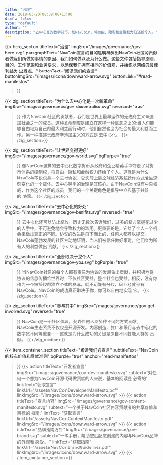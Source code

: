 ```yaml
---
title: "治理"
date: 2018-03-20T08:09:08+13:00
draft: false
type: "default"
author: ""
description: "去中心化的数字货币，如NavCoin，将自由、隐私和金融权力归还给个人。"
---
```

<script src="https://ajax.googleapis.com/ajax/libs/jquery/3.3.1/jquery.min.js"></script>
{{< hero_section
titleText="治理"
imgSrc="/images/governance/gov-hero.svg"
paragraphText="NavCoin宣言的目的是明确列出NavCoin社区的贡献者做我们所做的事情的原因、我们如何做以及为什么做。这些文件包括指导原则、目的、工作范围和业务要求，以确保我们拥有相同的价值观，并始终以网络的最佳利益为&nbsp;出发点。"
buttonText="阅读我们的宣言"
buttonImgSrc="/images/icons/downward-arrow.svg"
buttonLink="#read-manifestos"
>}}

{{< zig_section
titleText="为什么去中心化是一次新革命"
imgSrc="/images/governance/gov-decentralise.svg"
reversed="true"
>}}
作为NavCoin社区的贡献者，我们是世界上最早运作的无政府主义辛迪加社会之一的成员。这种革命制度是建立在这样一种信念之上的:当人们能够自由地为自己的最大利益而行动时，他们自然也会为社会的最大利益而工作。另一种描述无政府辛迪加主义的方式是&nbsp;去中心化。
{{< /zig_section>}}


{{< zig_section
  titleText="让世界变得更好"
  imgSrc="/images/governance/gov-world.svg"
  bgPurple="true"
>}}
像NavCoin这样的去中心化数字货币从政府和企业精英手中夺走了对货币体系的控制权，将自由、隐私和金融权力还给了个人。这就是为什么NavCoin不仅仅是一个支付协议，它实际上是全球经济系统运作方式发生深刻变化的一个载体。去中心啊乎的治理是其核心。由于NavCoin没有中央权威，作为这个社区的成员，我们的一个关键角色是倡导中立和基于共识的&nbsp;决策。
{{< /zig_section


{{< zig_section
titleText="去中心化的好处"
imgSrc="/images/governance/gov-benifits.svg"
reversed="true"
>}}
去中心化还可以防止腐败。历史无数次告诉我们，过多的权力掌握在过少的人手中，不可避免地会导致权力的滥用。更重要的是，它给了个人一个机会来做出真正的不同。协议的改进是自下而上的，任何人都可以提交。NavCoin蓬勃发展的社区生动地证明，当人们被信任做好事时，他们会为所有人的利益做出&nbsp;贡献。
{{< /zig_section>}}


{{< zig_section
  titleText="全部取决于您个人"
  imgSrc="/images/governance/gov-you.svg"
  bgPurple="true"
>}}
当NavCoin社区的每个人都有责任为协议的发展做出贡献，并积极地将协议的信息传播给世界时，不仅社区受益，整个社会也受益。相反，没有你作为一个被授权的独立个体的参与，就不可能有分权，因此也就没有NavCoin。NavCoin的成功真正取决于你，你可以自由地实现&nbsp;它。
{{< /zig_section>}}


{{< zig_section
titleText="参与其中"
imgSrc="/images/governance/gov-get-involved.svg"
reversed="true"
>}}
NavCoin是一个社区倡议，允许任何人以多种不同的方式贡献。NavCoin生态系统不仅仅是开源开发。内容创造、推广和采用与去中心化的数字货币同等重要——这就是为什么成功的关键是来自不同技能人群的&nbsp;贡献。
{{< /zig_section>}}


{{< item_container_section
    titleText="阅读我们的宣言"
    subtitleText="NavCoin的核心价值和贡献准则"
    bgPurple="true"
    anchor="read-manifestos"
>}}
    {{< action
        titleText="开发者宣言"
        imgSrc="/images/governance/gov-dev-manifesto.svg"
        subtext="对任何一个想为NavCoin开源代码做贡献的人来说，基本的阅读是&nbsp;必需的"
        linkText="获取宣言"
        linkUrl="/assets/NavCoinDeveloperManifesto.pdf"
        linkImgSrc="/images/icons/downward-arrow.svg"
    >}}
    {{< action
        titleText="宣言内容"
        imgSrc="/images/governance/gov-content-manifesto.svg"
        subtext="一个关于NavCoin社区内容贡献者的共享价值和目标的&nbsp;指南."
        linkText="获取宣言"
        linkUrl="/assets/NavCoinContentManifesto.pdf"
        linkImgSrc="/images/icons/downward-arrow.svg"
    >}}
    {{< action
        titleText="品牌指南方针"
        imgSrc="/images/governance/gov-brand.svg"
        subtext="一本手册，帮助您匹配您创建的内容与NavCoin品牌的外观和&nbsp;感受。 "
        linkText="获取指南"
        linkUrl="/assets/NavCoinBrandGuidelines.pdf"
        linkImgSrc="/images/icons/downward-arrow.svg"
    >}}
{{< /item_container_section >}}

<script>
$("a[href^='#']").click(function(e) {
	e.preventDefault();

	var position = $($(this).attr("href")).offset().top;

	$("body, html").animate({
		scrollTop: position
	} /* speed */ );
});
</script>
